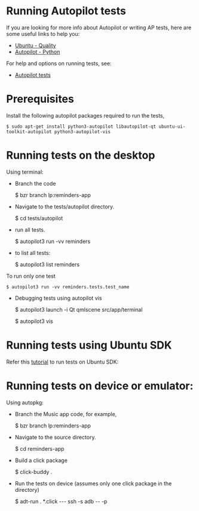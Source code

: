Running Autopilot tests
=======================
If you are looking for more info about Autopilot or writing AP tests, here are some useful links to help you:

- [Ubuntu - Quality](http://developer.ubuntu.com/start/quality)
- [Autopilot - Python](https://developer.ubuntu.com/api/autopilot/python/1.5.0/)

For help and options on running tests, see:

- [Autopilot tests](https://developer.ubuntu.com/en/start/platform/guides/running-autopilot-tests/)

Prerequisites
=============

Install the following autopilot packages required to run the tests,

    $ sudo apt-get install python3-autopilot libautopilot-qt ubuntu-ui-toolkit-autopilot python3-autopilot-vis

Running tests on the desktop
============================

Using terminal:

*  Branch the code

    $ bzr branch lp:reminders-app

*  Navigate to the tests/autopilot directory.

    $ cd tests/autopilot

*  run all tests.

    $ autopilot3 run -vv reminders

* to list all tests:

    $ autopilot3 list reminders

 To run only one test

    $ autopilot3 run -vv reminders.tests.test_name

* Debugging tests using autopilot vis

    $ autopilot3 launch -i Qt qmlscene src/app/terminal

    $ autopilot3 vis

Running tests using Ubuntu SDK
==============================

Refer this [tutorial](https://developer.ubuntu.com/en/start/platform/guides/running-autopilot-tests/) to run tests on Ubuntu SDK:

Running tests on device or emulator:
====================================

Using autopkg:

*  Branch the Music app code, for example,

    $ bzr branch lp:reminders-app

*  Navigate to the source directory.

    $ cd reminders-app

*  Build a click package

    $ click-buddy .

*  Run the tests on device (assumes only one click package in the directory)

    $ adt-run . *.click --- ssh -s adb -- -p <PASSWORD>